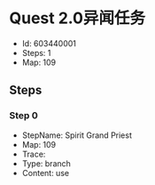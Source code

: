 # Quest 2.0异闻任务

- Id: 603440001
- Steps: 1
- Map: 109

## Steps

### Step 0
- StepName:  Spirit Grand Priest
- Map:  109
- Trace:  
- Type:  branch
- Content:  use


